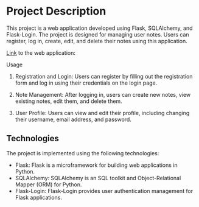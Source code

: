 # Project Description
This project is a web application developed using Flask, SQLAlchemy, and Flask-Login. The project is designed for managing user notes. Users can register, log in, create, edit, and delete their notes using this application.

[Link](adiomhts.pythonanywhere.com) to the web application: 

Usage
1. Registration and Login: Users can register by filling out the registration form and log in using their credentials on the login page.

2. Note Management: After logging in, users can create new notes, view existing notes, edit them, and delete them.

3. User Profile: Users can view and edit their profile, including changing their username, email address, and password.

## Technologies
The project is implemented using the following technologies:

- Flask: Flask is a microframework for building web applications in Python.
- SQLAlchemy: SQLAlchemy is an SQL toolkit and Object-Relational Mapper (ORM) for Python.
- Flask-Login: Flask-Login provides user authentication management for Flask applications.
